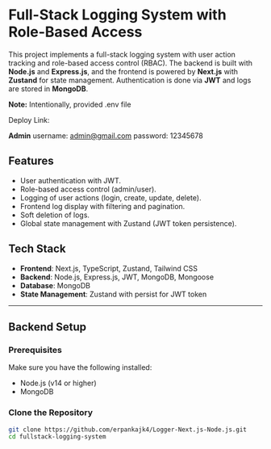# Full-Stack Logging System with Role-Based Access

This project implements a full-stack logging system with user action tracking and role-based access control (RBAC). The backend is built with **Node.js** and **Express.js**, and the frontend is powered by **Next.js** with **Zustand** for state management. Authentication is done via **JWT** and logs are stored in **MongoDB**.

**Note:** Intentionally, provided .env file

Deploy Link: 

**Admin** 
username: admin@gmail.com
password: 12345678

## Features

- User authentication with JWT.
- Role-based access control (admin/user).
- Logging of user actions (login, create, update, delete).
- Frontend log display with filtering and pagination.
- Soft deletion of logs.
- Global state management with Zustand (JWT token persistence).

## Tech Stack

- **Frontend**: Next.js, TypeScript, Zustand, Tailwind CSS
- **Backend**: Node.js, Express.js, JWT, MongoDB, Mongoose
- **Database**: MongoDB
- **State Management**: Zustand with persist for JWT token

---

## Backend Setup

### Prerequisites

Make sure you have the following installed:

- Node.js (v14 or higher)
- MongoDB

### Clone the Repository

```bash
git clone https://github.com/erpankajk4/Logger-Next.js-Node.js.git
cd fullstack-logging-system
